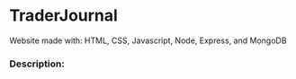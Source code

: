 # TraderJournal
Website made with: HTML, CSS, Javascript, Node, Express, and MongoDB

### Description:

